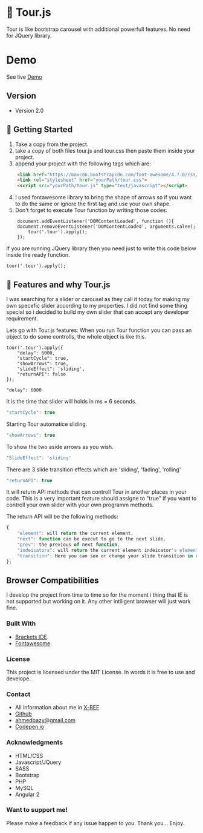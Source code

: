 # 📸 Tour.js

Tour is like bootstrap carousel with additional powerfull features. No need for JQuery library.

# Demo
See live [Demo](http://codepen.io/Ahmed_B_Hameed/full/QdJBgN/)

## Version
* Version 2.0

## 🔨 Getting Started

1. Take a copy from the project.
2. take a copy of both files tour.js and tour.css then paste them inside your project.
3. append your project with the following tags which are:
```HTML
	<link href="https://maxcdn.bootstrapcdn.com/font-awesome/4.7.0/css/font-awesome.min.css" rel="stylesheet">
	<link rel="stylesheet" href="yourPath/tour.css">
	<script src="yourPath/tour.js" type="text/javascript"></script>
```
4. I used fontawesome library to bring the shape of arrows so if you want to do the same or ignore the first tag and use your own shape.
5. Don't forget to execute Tour function by writing those codes:

```JS
	document.addEventListener('DOMContentLoaded', function (){
	document.removeEventListener('DOMContentLoaded', arguments.calee);
		tour('.tour').apply();
	});
```
If you are running JQuery library then you need just to write this code below inside the ready function.

```JS
tour('.tour').apply();
```

## 🔬 Features and why Tour.js

I was searching for a slider or carousel as they call it today for making my own specefic slider according to my properties. I did not find some thing special so i decided to build my own slider that can accept any developer requirement.

Lets go with Tour.js features:
When you run Tour function you can pass an object to do some controlls, the whole object is like this.
```JS
tour('.tour').apply({
	"delay": 6000,
	"startCycle": true,
	"showArrows": true,
	"slideEffect": 'sliding',
	"returnAPI": false
});
```

```JS
"delay": 6000
```
It is the time that slider will holds in ms = 6 seconds.
```js
"startCycle": true
```
Starting Tour automatice sliding.
```js
"showArrows": true
```
To show the two aside arrows as you wish.
```js
"SlideEffect": 'sliding'
```
There are 3 slide transition effects which are 'sliding', 'fading', 'rolling'
```js
"returnAPI": true
```
It will return API methods that can controll Tour in another places in your code. This is a very important feature should assigne to "true" if you want to controll your own slider with your own programm methods.

The return API will be the following methods:
```js
{
	"element": will return the current element,
	"next": function can be execut to go to the next slide,
	"prev": the previous of next function,
	"indeicators": will return the current element indeicator's elements
	"transition": Here you can see or change your slide transition in respect of 3 slide transition effects explained above.
};

```



## Browser Compatibilities

I develop the project from time to time so for the moment i thing that IE is not supported but working on it.
Any other intiligent browser will just work fine.

### Built With

* [Brackets IDE](http://brackets.io/).
* [Fontawesome](http://fontawesome.io/).

### License

This project is licensed under the MIT License.
In words it is free to use and develope.

### Contact
* All information about me in [X-REF](http://x-ref.geer.netai.net/index.html)
* [Github](https://github.com/AhmedBHameed)
* [ahmedbazy@gmail.com](emailto:ahmedbazy@gmail.com)
* [Codepen.io](http://codepen.io/Ahmed_B_Hameed/)

### Acknowledgments

* HTML/CSS
* Javascript/JQuery
* SASS
* Bootstrap
* PHP
* MySQL
* Angular 2

### Want to support me!

Please make a feedback if any issue happen to you.
Thank you... Enjoy.